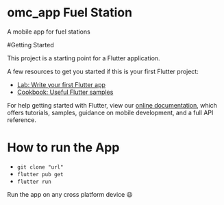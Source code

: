 # omc_app Fuel Station
A mobile app for fuel stations

#Getting Started

This project is a starting point for a Flutter application.

A few resources to get you started if this is your first Flutter project:

- [Lab: Write your first Flutter app](https://flutter.dev/docs/get-started/codelab)
- [Cookbook: Useful Flutter samples](https://flutter.dev/docs/cookbook)

For help getting started with Flutter, view our
[online documentation](https://flutter.dev/docs), which offers tutorials,
samples, guidance on mobile development, and a full API reference.


# How to run the App
- ```git clone "url"```
- ```flutter pub get```
- ```flutter run``` 

Run the app on any cross platform device 😃
